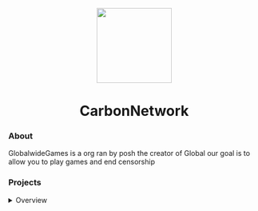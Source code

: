 <p align="center">
<kbd>
<img width="150px" src="https://avatars.githubusercontent.com/u/121406244">
</kbd>
</p>

<h1 align="center">CarbonNetwork</h1>


### About
GlobalwideGames is a org ran by posh the creator of Global our goal is to allow you to play games and end censorship
### Projects
<details>
<summary>Overview</summary>

#### Active
- [Global](https://github.com/GlobalwideGames/Global)
